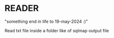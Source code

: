 # READER

"something end in life to 19-may-2024 :)"

Read txt file inside a folder like of  sqlmap  output file 
